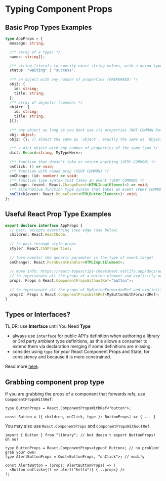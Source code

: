 # Typing Component Props

## Basic Prop Types Examples

```ts
type AppProps = {
  message: string;

  /** array of a type! */
  names: string[];

  /** string literals to specify exact string values, with a union type to join them together */
  status: "waiting" | "success";
  
  /** an object with any number of properties (PREFERRED) */
  obj3: {
    id: string;
    title: string;
  };
  /** array of objects! (common) */
  objArr: {
    id: string;
    title: string;
  }[];
  
  /** any object as long as you dont use its properties (NOT COMMON but useful as placeholder) */
  obj: object;
  obj2: {}; // almost the same as `object`, exactly the same as `Object`

  /** a dict object with any number of properties of the same type */
  dict: Record<string, MyTypeHere>;
  
  /** function that doesn't take or return anything (VERY COMMON) */
  onClick: () => void;
  /** function with named prop (VERY COMMON) */
  onChange: (id: number) => void;
  /** function type syntax that takes an event (VERY COMMON) */
  onChange: (event: React.ChangeEvent<HTMLInputElement>) => void;
  /** alternative function type syntax that takes an event (VERY COMMON) */
  onClick(event: React.MouseEvent<HTMLButtonElement>): void;
};
```


## Useful React Prop Type Examples

```ts
export declare interface AppProps {
  // best, accepts everything (see edge case below)
  children: React.ReactNode;
  
  // to pass through style props
  style?: React.CSSProperties;
  
  // form events! the generic parameter is the type of event.target
  onChange?: React.FormEventHandler<HTMLInputElement>;
  
  // more info: https://react-typescript-cheatsheet.netlify.app/docs/advanced/patterns_by_usecase/#wrappingmirroring
  // to impersonate all the props of a button element and explicitly not forwarding its ref
  props: Props & React.ComponentPropsWithoutRef<"button">;
  
  // to impersonate all the props of MyButtonForwardedRef and explicitly forwarding its ref
  props2: Props & React.ComponentPropsWithRef<MyButtonWithForwardRef>;
}
```


## Types or Interfaces?

TL;DR: use **Interface** until You Need **Type**

- always use `interface` for public API's definition when authoring a library or 3rd party ambient type definitions, as this allows a consumer to extend them via declaration merging if some definitions are missing.
- consider using `type` for your React Component Props and State, for consistency and because it is more constrained.

Read more [here](https://react-typescript-cheatsheet.netlify.app/docs/basic/getting-started/basic_type_example#more-advice).


## Grabbing component prop type

If you are grabbing the props of a component that forwards refs, use `ComponentPropsWithRef`:

```tsx
type ButtonProps = React.ComponentPropsWithRef<"button">;

const Button = ({ children, onClick, type }: ButtonProps) => { ... }
```

You may also use `React.ComponentProps` and `ComponentPropsWithoutRef`.

```tsx
import { Button } from "library"; // but doesn't export ButtonProps! oh no!

type ButtonProps = React.ComponentProps<typeof Button>; // no problem! grab your own!
type AlertButtonProps = Omit<ButtonProps, "onClick">; // modify

const AlertButton = (props: AlertButtonProps) => (
  <Button onClick={() => alert("hello")} {...props} />
);
```
